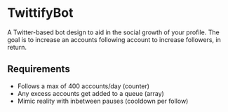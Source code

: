 # TwittifyBot
A Twitter-based bot design to aid in the social growth of your profile. The goal is to increase an accounts following account to increase followers, in return.

## Requirements
- Follows a max of 400 accounts/day (counter)
- Any excess accounts get added to a queue (array)
- Mimic reality with inbetween pauses (cooldown per follow)